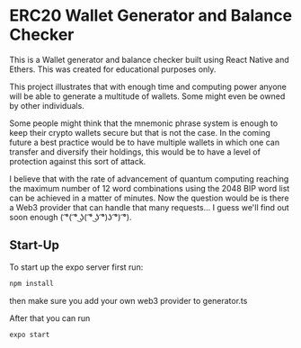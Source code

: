 # ERC20 Wallet Generator and Balance Checker
This is a Wallet generator and balance checker built using React Native and Ethers. This was created for educational purposes only.

This project illustrates that with enough time and computing power anyone will be able to generate a multitude of wallets. Some might even be owned by other individuals. 

Some people might think that the mnemonic phrase system is enough to keep their crypto wallets secure but that is not the case. In the coming future a best practice would be to have multiple wallets in which one can transfer and diversify their holdings, this would be to have a level of protection against this sort of attack. 

I believe that with the rate of advancement of quantum computing reaching the maximum number of 12 word combinations using the 2048 BIP word list can be achieved in a matter of minutes. Now the question would be is there a Web3 provider that can handle that many requests... I guess we'll find out soon enough ( ͡°( ͡° ͜ʖ( ͡° ͜ʖ ͡°)ʖ ͡°) ͡°).

## Start-Up
To start up the expo server first run:
```bash
npm install
```
then make sure you add your own web3 provider to generator.ts

After that you can run
```bash
expo start
```